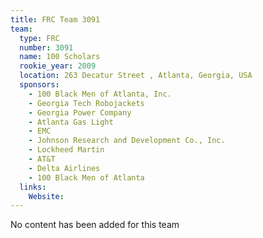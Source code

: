 ```yaml
---
title: FRC Team 3091
team:
  type: FRC
  number: 3091
  name: 100 Scholars
  rookie_year: 2009
  location: 263 Decatur Street , Atlanta, Georgia, USA
  sponsors:
    - 100 Black Men of Atlanta, Inc.
    - Georgia Tech Robojackets
    - Georgia Power Company
    - Atlanta Gas Light
    - EMC
    - Johnson Research and Development Co., Inc.
    - Lockheed Martin
    - AT&T
    - Delta Airlines
    - 100 Black Men of Atlanta
  links:
    Website: 
---
```

No content has been added for this team